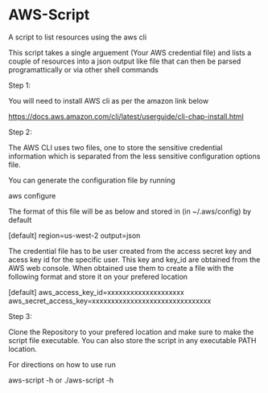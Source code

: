 # AWS-Script
A script to list resources using the aws cli

This script takes a single arguement (Your AWS credential file) and lists a couple of resources into a json output like file that can then be parsed programattically or via other shell commands

Step 1: 

You will need to install AWS cli as per the amazon link below

https://docs.aws.amazon.com/cli/latest/userguide/cli-chap-install.html

Step 2: 

The AWS CLI uses two files, one to store the sensitive credential information which is separated from the less sensitive configuration options file. 

You can generate the configuration file by running

aws configure

The format of this file will be as below and stored in (in ~/.aws/config) by default 

[default]
region=us-west-2
output=json

The credential file has to be user created from the access secret key and acess key id for the specific user. This key and key_id are obtained from the AWS web console. When obtained use them to create a file with the following format and store it on your prefered location

[default]
aws_access_key_id=xxxxxxxxxxxxxxxxxxxx
aws_secret_access_key=xxxxxxxxxxxxxxxxxxxxxxxxxxxxxxx

Step 3: 

Clone the Repository to your prefered location and make sure to make the script file executable. You can also store the script in any executable PATH location.

For directions on how to use run 

aws-script -h
or
./aws-script -h
